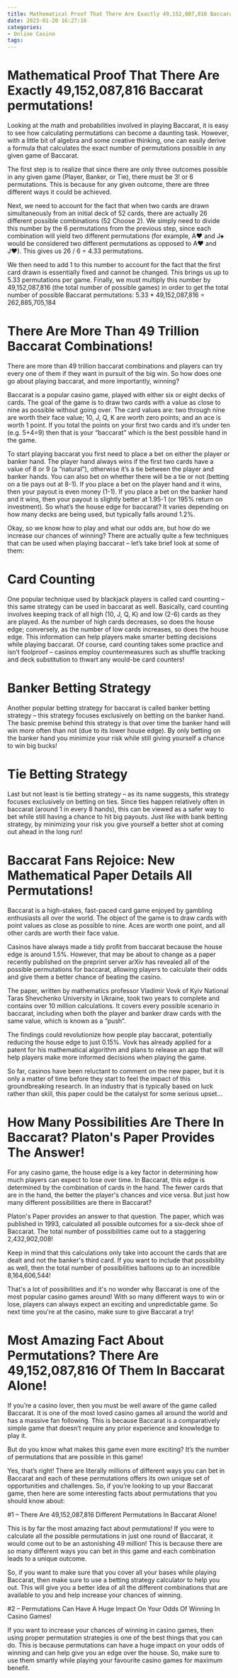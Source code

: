 ```yaml
---
title: Mathematical Proof That There Are Exactly 49,152,087,816 Baccarat permutations!
date: 2023-01-20 16:27:16
categories:
- Online Casino
tags:
---
```



#  Mathematical Proof That There Are Exactly 49,152,087,816 Baccarat permutations!

Looking at the math and probabilities involved in playing Baccarat, it is easy to see how calculating permutations can become a daunting task. However, with a little bit of algebra and some creative thinking, one can easily derive a formula that calculates the exact number of permutations possible in any given game of Baccarat.

The first step is to realize that since there are only three outcomes possible in any given game (Player, Banker, or Tie), there must be 3! or 6 permutations. This is because for any given outcome, there are three different ways it could be achieved.

Next, we need to account for the fact that when two cards are drawn simultaneously from an initial deck of 52 cards, there are actually 26 different possible combinations (52 Choose 2). We simply need to divide this number by the 6 permutations from the previous step, since each combination will yield two different permutations (for example, A♥ and J♠ would be considered two different permutations as opposed to A♥ and J♥). This gives us 26 / 6 = 4.33 permutations.

We then need to add 1 to this number to account for the fact that the first card drawn is essentially fixed and cannot be changed. This brings us up to 5.33 permutations per game. Finally, we must multiply this number by 49,152,087,816 (the total number of possible games) in order to get the total number of possible Baccarat permutations: 5.33 * 49,152,087,816 = 262,885,705,184

#  There Are More Than 49 Trillion Baccarat Combinations!

There are more than 49 trillion baccarat combinations and players can try every one of them if they want in pursuit of the big win. So how does one go about playing baccarat, and more importantly, winning?

Baccarat is a popular casino game, played with either six or eight decks of cards. The goal of the game is to draw two cards with a value as close to nine as possible without going over. The card values are: two through nine are worth their face value; 10, J, Q, K are worth zero points; and an ace is worth 1 point. If you total the points on your first two cards and it’s under ten (e.g. 5+4=9) then that is your “baccarat” which is the best possible hand in the game.

To start playing baccarat you first need to place a bet on either the player or banker hand. The player hand always wins if the first two cards have a value of 8 or 9 (a “natural”), otherwise it’s a tie between the player and banker hands. You can also bet on whether there will be a tie or not (betting on a tie pays out at 8-1). If you place a bet on the player hand and it wins, then your payout is even money (1-1). If you place a bet on the banker hand and it wins, then your payout is slightly better at 1.95-1 (or 195% return on investment). So what’s the house edge for baccarat? It varies depending on how many decks are being used, but typically falls around 1.2%.

Okay, so we know how to play and what our odds are, but how do we increase our chances of winning? There are actually quite a few techniques that can be used when playing baccarat – let’s take brief look at some of them:

# Card Counting

One popular technique used by blackjack players is called card counting – this same strategy can be used in baccarat as well. Basically, card counting involves keeping track of all high (10, J, Q, K) and low (2-6) cards as they are played. As the number of high cards decreases, so does the house edge; conversely, as the number of low cards increases, so does the house edge. This information can help players make smarter betting decisions while playing baccarat. Of course, card counting takes some practice and isn’t foolproof – casinos employ countermeasures such as shuffle tracking and deck substitution to thwart any would-be card counters!

# Banker Betting Strategy

Another popular betting strategy for baccarat is called banker betting strategy – this strategy focuses exclusively on betting on the banker hand. The basic premise behind this strategy is that over time the banker hand will win more often than not (due to its lower house edge). By only betting on the banker hand you minimize your risk while still giving yourself a chance to win big bucks!

# Tie Betting Strategy

Last but not least is tie betting strategy – as its name suggests, this strategy focuses exclusively on betting on ties. Since ties happen relatively often in baccarat (around 1 in every 8 hands), this can be viewed as a safer way to bet while still having a chance to hit big payouts. Just like with bank betting strategy, by minimizing your risk you give yourself a better shot at coming out ahead in the long run!

#  Baccarat Fans Rejoice: New Mathematical Paper Details All Permutations!

Baccarat is a high-stakes, fast-paced card game enjoyed by gambling enthusiasts all over the world. The object of the game is to draw cards with point values as close as possible to nine. Aces are worth one point, and all other cards are worth their face value.

Casinos have always made a tidy profit from baccarat because the house edge is around 1.5%. However, that may be about to change as a paper recently published on the preprint server arXiv has revealed all of the possible permutations for baccarat, allowing players to calculate their odds and give them a better chance of beating the casino.

The paper, written by mathematics professor Vladimir Vovk of Kyiv National Taras Shevchenko University in Ukraine, took two years to complete and contains over 10 million calculations. It covers every possible scenario in baccarat, including when both the player and banker draw cards with the same value, which is known as a “push”.

The findings could revolutionize how people play baccarat, potentially reducing the house edge to just 0.15%. Vovk has already applied for a patent for his mathematical algorithm and plans to release an app that will help players make more informed decisions when playing the game.

So far, casinos have been reluctant to comment on the new paper, but it is only a matter of time before they start to feel the impact of this groundbreaking research. In an industry that is typically based on luck rather than skill, this paper could be the catalyst for some serious upset...

#  How Many Possibilities Are There In Baccarat? Platon's Paper Provides The Answer!

For any casino game, the house edge is a key factor in determining how much players can expect to lose over time. In Baccarat, this edge is determined by the combination of cards in the hand. The fewer cards that are in the hand, the better the player's chances and vice versa. But just how many different possibilities are there in Baccarat?

Platon's Paper provides an answer to that question. The paper, which was published in 1993, calculated all possible outcomes for a six-deck shoe of Baccarat. The total number of possibilities came out to a staggering 2,432,902,008!

Keep in mind that this calculations only take into account the cards that are dealt and not the banker's third card. If you want to include that possibility as well, then the total number of possibilities balloons up to an incredible 8,164,606,544!

That's a lot of possibilities and it's no wonder why Baccarat is one of the most popular casino games around! With so many different ways to win or lose, players can always expect an exciting and unpredictable game. So next time you're at the casino, make sure to give Baccarat a try!

#  Most Amazing Fact About Permutations? There Are 49,152,087,816 Of Them In Baccarat Alone!

If you’re a casino lover, then you must be well aware of the game called Baccarat. It is one of the most loved casino games all around the world and has a massive fan following. This is because Baccarat is a comparatively simple game that doesn’t require any prior experience and knowledge to play it.

But do you know what makes this game even more exciting? It’s the number of permutations that are possible in this game!




Yes, that’s right! There are literally millions of different ways you can bet in Baccarat and each of these permutations offers its own unique set of opportunities and challenges. So, if you’re looking to up your Baccarat game, then here are some interesting facts about permutations that you should know about:

#1 – There Are 49,152,087,816 Different Permutations In Baccarat Alone!

This is by far the most amazing fact about permutations! If you were to calculate all the possible permutations in just one round of Baccarat, it would come out to be an astonishing 49 million! This is because there are so many different ways you can bet in this game and each combination leads to a unique outcome.

So, if you want to make sure that you cover all your bases while playing Baccarat, then make sure to use a betting strategy calculator to help you out. This will give you a better idea of all the different combinations that are available to you and help increase your chances of winning.

#2 – Permutations Can Have A Huge Impact On Your Odds Of Winning In Casino Games!

If you want to increase your chances of winning in casino games, then using proper permutation strategies is one of the best things that you can do. This is because permutations can have a huge impact on your odds of winning and can help give you an edge over the house. So, make sure to use them smartly while playing your favourite casino games for maximum benefit.